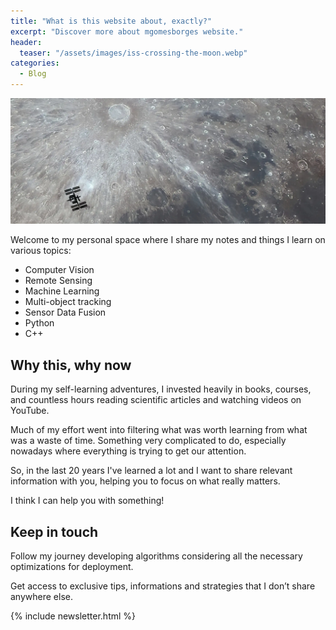 ```yaml
---
title: "What is this website about, exactly?"
excerpt: "Discover more about mgomesborges website."
header:
  teaser: "/assets/images/iss-crossing-the-moon.webp"
categories:
  - Blog
---
```


![ISS crossing the moon](/assets/images/iss-crossing-the-moon.webp)

Welcome to my personal space where I share my notes and things I learn on various topics:

* Computer Vision
* Remote Sensing
* Machine Learning
* Multi-object tracking
* Sensor Data Fusion
* Python
* C++

## Why this, why now

During my self-learning adventures, I invested heavily in books, courses, and countless hours reading scientific articles and watching videos on YouTube.

Much of my effort went into filtering what was worth learning from what was a waste of time. Something very complicated to do, especially nowadays where everything is trying to get our attention.

So, in the last 20 years I've learned a lot and I want to share relevant information with you, helping you to focus on what really matters.

I think I can help you with something!

## Keep in touch

Follow my journey developing algorithms considering all the necessary optimizations for deployment.

Get access to exclusive tips, informations and strategies that I don’t share anywhere else.

{% include newsletter.html %}
